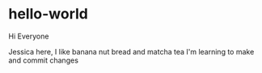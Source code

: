 # hello-world

Hi Everyone

Jessica here, I like banana nut bread and matcha tea 
I'm learning to make and commit changes
